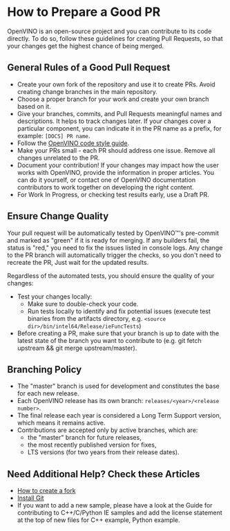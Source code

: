 # How to Prepare a Good PR

   OpenVINO is an open-source project and you can contribute to its code directly. 
   To do so, follow these guidelines for creating Pull Requests, so that your 
   changes get the highest chance of being merged.


## General Rules of a Good Pull Request

* Create your own fork of the repository and use it to create PRs. 
  Avoid creating change branches in the main repository.
* Choose a proper branch for your work and create your own branch based on it. 
* Give your branches, commits, and Pull Requests meaningful names and descriptions. 
  It helps to track changes later. If your changes cover a particular component, 
  you can indicate it in the PR name as a prefix, for example: ``[DOCS] PR name``.
* Follow the [OpenVINO code style guide](https://github.com/openvinotoolkit/openvino/blob/master/docs/dev/coding_style.md).
* Make your PRs small - each PR should address one issue. Remove all changes 
  unrelated to the PR.
* Document your contribution! If your changes may impact how the user works with
  OpenVINO, provide the information in proper articles. You can do it yourself, 
  or contact one of OpenVINO documentation contributors to work together on
  developing the right content. 
* For Work In Progress, or checking test results early, use a Draft PR.


## Ensure Change Quality

Your pull request will be automatically tested by OpenVINO™'s pre-commit and marked 
as "green" if it is ready for merging. If any builders fail, the status is "red," 
you need to fix the issues listed in console logs. Any change to the PR branch will 
automatically trigger the checks, so you don't need to recreate the PR, Just wait
for the updated results. 

Regardless of the automated tests, you should ensure the quality of your changes:

* Test your changes locally:
  * Make sure to double-check your code. 
  * Run tests locally to identify and fix potential issues (execute test binaries 
    from the artifacts directory, e.g. ``<source dir>/bin/intel64/Release/ieFuncTests``)
* Before creating a PR, make sure that your branch is up to date with the latest 
  state of the branch you want to contribute to (e.g. git fetch upstream && git 
  merge upstream/master).


## Branching Policy

* The "master" branch is used for development and constitutes the base for each new release.
* Each OpenVINO release has its own branch: ``releases/<year>/<release number>``.
* The final release each year is considered a Long Term Support version, 
  which means it remains active.
* Contributions are accepted only by active branches, which are:
  * the "master" branch for future releases,
  * the most recently published version for fixes,
  * LTS versions (for two years from their release dates).


## Need Additional Help? Check these Articles

* [How to create a fork](https://docs.github.com/en/pull-requests/collaborating-with-pull-requests/working-with-forks/fork-a-repo) 
* [Install Git](https://git-scm.com/book/en/v2/Getting-Started-First-Time-Git-Setup)
* If you want to add a new sample, please have a look at the Guide for contributing
  to C++/C/Python IE samples and add the license statement at the top of new files for
  C++ example, Python example.
